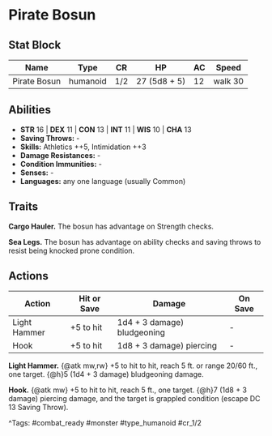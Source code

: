 # Pirate Bosun

## Stat Block

| Name | Type | CR | HP | AC | Speed |
|------|------|----|----|----|-------|
| Pirate Bosun | humanoid | 1/2 | 27 (5d8 + 5) | 12 | walk 30 |

## Abilities

- **STR** 16 | **DEX** 11 | **CON** 13 | **INT** 11 | **WIS** 10 | **CHA** 13
- **Saving Throws:** -  
- **Skills:** Athletics ++5, Intimidation ++3  
- **Damage Resistances:** -  
- **Condition Immunities:** -  
- **Senses:** -  
- **Languages:** any one language (usually Common)

## Traits

**Cargo Hauler.** The bosun has advantage on Strength checks.

**Sea Legs.** The bosun has advantage on ability checks and saving throws to resist being knocked prone condition.


## Actions

| Action | Hit or Save | Damage | On Save |
|--------|--------------|--------|----------|
| Light Hammer | +5 to hit | 1d4 + 3 damage) bludgeoning | - |
| Hook | +5 to hit | 1d8 + 3 damage) piercing | - |

**Light Hammer.** {@atk mw,rw} +5 to hit to hit, reach 5 ft. or range 20/60 ft., one target. {@h}5 (1d4 + 3 damage) bludgeoning damage.

**Hook.** {@atk mw} +5 to hit to hit, reach 5 ft., one target. {@h}7 (1d8 + 3 damage) piercing damage, and the target is grappled condition (escape DC 13 Saving Throw).


^Tags: #combat_ready #monster #type_humanoid #cr_1/2